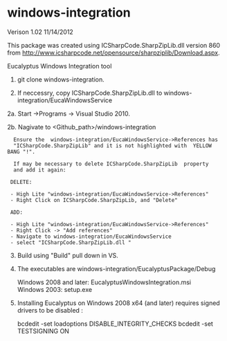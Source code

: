 
windows-integration
===================

Verison 1.02   11/14/2012


This package was created using ICSharpCode.SharpZipLib.dll version 860
from http://www.icsharpcode.net/opensource/sharpziplib/Download.aspx.



Eucalyptus Windows Integration tool


1. git clone  windows-integration. 

2. If neccessry, copy ICSharpCode.SharpZipLib.dll to  windows-integration/EucaWindowsService

  2a. Start ->Programs -> Visual Studio 2010.

  2b. Nagivate to <Github_path>/windows-integration

      Ensure the  windows-integration/EucaWindowsService->References has
      "ICSharpCode.SharpZipLib" and it is not highlighted with  YELLOW BANG "!".

      If may be necessary to delete ICSharpCode.SharpZipLib  property 
      and add it again:

     DELETE:

     - High Lite "windows-integration/EucaWindowsService->References"
     - Right Click on ICSharpCode.SharpZipLib, and "Delete" 

     ADD:

     - High Lite "windows-integration/EucaWindowsService->References"
     - Right Click -> "Add references" 
     - Navigate to windows-integration/EucaWindowsService 
     - select "ICSharpCode.SharpZipLib.dll " 

3. Build using "Build" pull down in VS. 

4. The executables are windows-integration/EucalyptusPackage/Debug 

      Windows 2008 and later: EucalyptusWindowsIntegration.msi  
      Windows 2003:           setup.exe


5.  Installing Eucalyptus on Windows 2008 x64 (and later)
    requires signed drivers to be disabled :

      bcdedit -set loadoptions DISABLE_INTEGRITY_CHECKS
      bcdedit -set TESTSIGNING ON 

 
     
